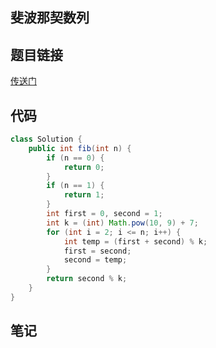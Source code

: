 ## 	斐波那契数列  
## 题目链接
[传送门](https://leetcode-cn.com/problems/fei-bo-na-qi-shu-lie-lcof/)
## 代码
```java
class Solution {
    public int fib(int n) {
        if (n == 0) {
            return 0;
        }
        if (n == 1) {
            return 1;
        }
        int first = 0, second = 1;
        int k = (int) Math.pow(10, 9) + 7;
        for (int i = 2; i <= n; i++) {
            int temp = (first + second) % k;
            first = second;
            second = temp;
        }
        return second % k;
    }
}
```
## 笔记